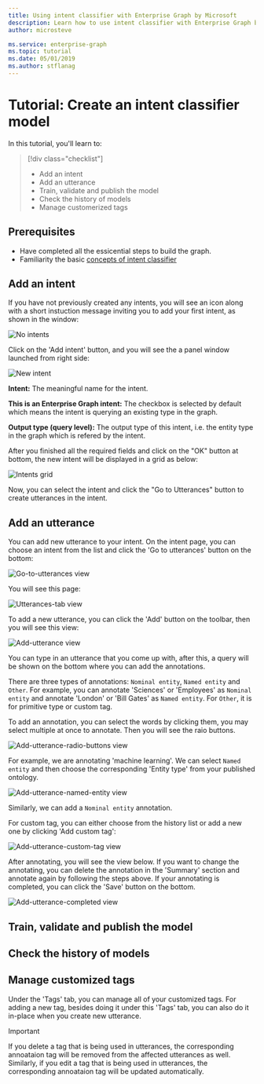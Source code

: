 ```yaml
---
title: Using intent classifier with Enterprise Graph by Microsoft
description: Learn how to use intent classifier with Enterprise Graph by Microsoft
author: microsteve

ms.service: enterprise-graph
ms.topic: tutorial
ms.date: 05/01/2019
ms.author: stflanag
---
```


# Tutorial: Create an intent classifier model

In this tutorial, you'll learn to:

> [!div class="checklist"]
> * Add an intent
> * Add an utterance
> * Train, validate and publish the model
> * Check the history of models
> * Manage customerized tags

## Prerequisites

- Have completed all the essicential steps to build the graph.
- Familiarity the basic [concepts of intent classifier](intent-classifier-overview.md)

## Add an intent

If you have not previously created any intents, you will see an icon along with a short instuction message inviting you to add your first intent, as shown in the window:

![No intents](./media/intent-classifier-tutorial/no-intents-message.png)

Click on the 'Add intent' button, and you will see the a panel window launched from right side:

![New intent](./media/intent-classifier-tutorial/add-intent.png)

**Intent:** The meaningful name for the intent.

**This is an Enterprise Graph intent:** The checkbox is selected by default which means the intent is querying an existing type in the graph.

**Output type (query level):** The output type of this intent, i.e. the entity type in the graph which is refered by the intent.

After you finished all the required fields and click on the "OK" button at bottom, the new intent will be displayed in a grid as below:

![Intents grid](./media/intent-classifier-tutorial/intent-grid.png)

Now, you can select the intent and click the "Go to Utterances" button to create utterances in the intent.

## Add an utterance

You can add new utterance to your intent. On the intent page, you can choose an intent from the list and click the 'Go to utterances' button on the bottom:

![Go-to-utterances view](media/intent-classifier/go-to-utterances.png)

You will see this page:

![Utterances-tab view](media/intent-classifier/utterances-tab.png)

To add a new utterance, you can click the 'Add' button on the toolbar, then you will see this view:

![Add-utterance view](media/intent-classifier/add-utterance.png)

You can type in an utterance that you come up with, after this, a query will be shown on the bottom where you can add the annotations. 

There are three types of annotations: ```Nominal entity```, ```Named entity``` and ```Other```. For example, you can annotate 'Sciences' or 'Employees' as ```Nominal entity``` and annotate 'London' or 'Bill Gates' as ```Named entity```. For ```Other```, it is for primitive type or custom tag.

To add an annotation, you can select the words by clicking them, you may select multiple at once to annotate. Then you will see the raio buttons.

![Add-utterance-radio-buttons view](media/intent-classifier/add-utterance-radio-buttons.png)

For example, we are annotating 'machine learning'. We can select ```Named entity``` and then choose the corresponding 'Entity type' from your published ontology. 

![Add-utterance-named-entity view](media/intent-classifier/add-utterance-named-entity.png)

Similarly, we can add a ```Nominal entity``` annotation.

For custom tag, you can either choose from the history list or add a new one by clicking 'Add custom tag':

![Add-utterance-custom-tag view](media/intent-classifier/add-utterance-custom-tag.png)

After annotating, you will see the view below. If you want to change the annotating, you can delete the annotation in the 'Summary' section and annotate again by following the steps above. If your annotating is completed, you can click the 'Save' button on the bottom.

![Add-utterance-completed view](media/intent-classifier/add-utterance-completed.png)

## Train, validate and publish the model


## Check the history of models


## Manage customized tags

Under the 'Tags' tab, you can manage all of your customized tags. For adding a new tag, besides doing it under this 'Tags' tab, you can also do it in-place when you create new utterance.

> [!IMPORTANT]
> If you delete a tag that is being used in utterances, the corresponding annoataion tag will be removed from the affected utterances as well.
> Similarly, if you edit a tag that is being used in utterances, the corresponding annoataion tag will be updated automatically.